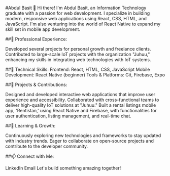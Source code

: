 #Abdul Basit
👋 Hi there! I'm Abdul Basit, an Information Technology graduate with a passion for web development. I specialize in building modern, responsive web applications using React, CSS, HTML, and JavaScript. I'm also venturing into the world of React Native to expand my skill set in mobile app development.

##💼 Professional Experience:

Developed several projects for personal growth and freelance clients.
Contributed to large-scale IoT projects with the organization "Juhuu," enhancing my skills in integrating web technologies with IoT systems.

##🔧 Technical Skills:
Frontend: React, HTML, CSS, JavaScript
Mobile Development: React Native (beginner)
Tools & Platforms: Git, Firebase, Expo

##🌟 Projects & Contributions:

Designed and developed interactive web applications that improve user experience and accessibility.
Collaborated with cross-functional teams to deliver high-quality IoT solutions at "Juhuu."
Built a rental listings mobile app, 'Rentistan,' using React Native and Firebase, with functionalities for user authentication, listing management, and real-time chat.

##🌱 Learning & Growth:

Continuously exploring new technologies and frameworks to stay updated with industry trends.
Eager to collaborate on open-source projects and contribute to the developer community.

##📫 Connect with Me:

LinkedIn
Email
Let's build something amazing together!

